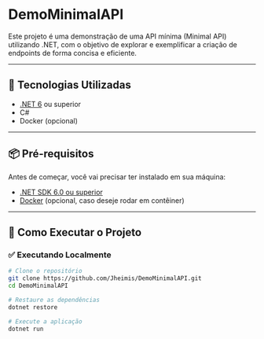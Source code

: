 # DemoMinimalAPI

Este projeto é uma demonstração de uma API mínima (Minimal API) utilizando .NET, com o objetivo de explorar e exemplificar a criação de endpoints de forma concisa e eficiente.

---

## 🚀 Tecnologias Utilizadas

- [.NET 6](https://dotnet.microsoft.com/download/dotnet/6.0) ou superior
- C#
- Docker (opcional)

---

## 📦 Pré-requisitos

Antes de começar, você vai precisar ter instalado em sua máquina:

- [.NET SDK 6.0 ou superior](https://dotnet.microsoft.com/en-us/download)
- [Docker](https://www.docker.com/) (opcional, caso deseje rodar em contêiner)

---

## 🔧 Como Executar o Projeto

### ✅ Executando Localmente

```bash
# Clone o repositório
git clone https://github.com/Jheimis/DemoMinimalAPI.git
cd DemoMinimalAPI

# Restaure as dependências
dotnet restore

# Execute a aplicação
dotnet run
